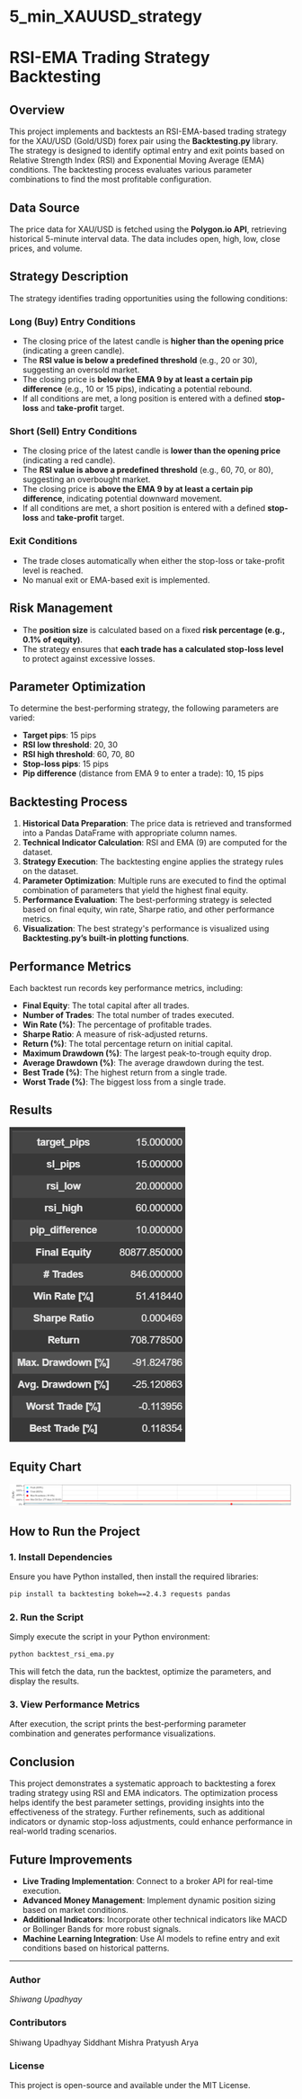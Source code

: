 # 5_min_XAUUSD_strategy
# RSI-EMA Trading Strategy Backtesting

## Overview
This project implements and backtests an RSI-EMA-based trading strategy for the XAU/USD (Gold/USD) forex pair using the **Backtesting.py** library. The strategy is designed to identify optimal entry and exit points based on Relative Strength Index (RSI) and Exponential Moving Average (EMA) conditions. The backtesting process evaluates various parameter combinations to find the most profitable configuration.

## Data Source
The price data for XAU/USD is fetched using the **Polygon.io API**, retrieving historical 5-minute interval data. The data includes open, high, low, close prices, and volume.

## Strategy Description
The strategy identifies trading opportunities using the following conditions:

### **Long (Buy) Entry Conditions**
- The closing price of the latest candle is **higher than the opening price** (indicating a green candle).
- The **RSI value is below a predefined threshold** (e.g., 20 or 30), suggesting an oversold market.
- The closing price is **below the EMA 9 by at least a certain pip difference** (e.g., 10 or 15 pips), indicating a potential rebound.
- If all conditions are met, a long position is entered with a defined **stop-loss** and **take-profit** target.

### **Short (Sell) Entry Conditions**
- The closing price of the latest candle is **lower than the opening price** (indicating a red candle).
- The **RSI value is above a predefined threshold** (e.g., 60, 70, or 80), suggesting an overbought market.
- The closing price is **above the EMA 9 by at least a certain pip difference**, indicating potential downward movement.
- If all conditions are met, a short position is entered with a defined **stop-loss** and **take-profit** target.

### **Exit Conditions**
- The trade closes automatically when either the stop-loss or take-profit level is reached.
- No manual exit or EMA-based exit is implemented.

## Risk Management
- The **position size** is calculated based on a fixed **risk percentage (e.g., 0.1% of equity)**.
- The strategy ensures that **each trade has a calculated stop-loss level** to protect against excessive losses.

## Parameter Optimization
To determine the best-performing strategy, the following parameters are varied:
- **Target pips**: 15 pips
- **RSI low threshold**: 20, 30
- **RSI high threshold**: 60, 70, 80
- **Stop-loss pips**: 15 pips
- **Pip difference** (distance from EMA 9 to enter a trade): 10, 15 pips

## Backtesting Process
1. **Historical Data Preparation**: The price data is retrieved and transformed into a Pandas DataFrame with appropriate column names.
2. **Technical Indicator Calculation**: RSI and EMA (9) are computed for the dataset.
3. **Strategy Execution**: The backtesting engine applies the strategy rules on the dataset.
4. **Parameter Optimization**: Multiple runs are executed to find the optimal combination of parameters that yield the highest final equity.
5. **Performance Evaluation**: The best-performing strategy is selected based on final equity, win rate, Sharpe ratio, and other performance metrics.
6. **Visualization**: The best strategy's performance is visualized using **Backtesting.py’s built-in plotting functions**.

## Performance Metrics
Each backtest run records key performance metrics, including:
- **Final Equity**: The total capital after all trades.
- **Number of Trades**: The total number of trades executed.
- **Win Rate (%)**: The percentage of profitable trades.
- **Sharpe Ratio**: A measure of risk-adjusted returns.
- **Return (%)**: The total percentage return on initial capital.
- **Maximum Drawdown (%)**: The largest peak-to-trough equity drop.
- **Average Drawdown (%)**: The average drawdown during the test.
- **Best Trade (%)**: The highest return from a single trade.
- **Worst Trade (%)**: The biggest loss from a single trade.

## Results
![Result](images/result.png)

## Equity Chart
![Equity chart](images/Final_chart.png)

## How to Run the Project
### **1. Install Dependencies**
Ensure you have Python installed, then install the required libraries:
```bash
pip install ta backtesting bokeh==2.4.3 requests pandas
```

### **2. Run the Script**
Simply execute the script in your Python environment:
```bash
python backtest_rsi_ema.py
```
This will fetch the data, run the backtest, optimize the parameters, and display the results.

### **3. View Performance Metrics**
After execution, the script prints the best-performing parameter combination and generates performance visualizations.

## Conclusion
This project demonstrates a systematic approach to backtesting a forex trading strategy using RSI and EMA indicators. The optimization process helps identify the best parameter settings, providing insights into the effectiveness of the strategy. Further refinements, such as additional indicators or dynamic stop-loss adjustments, could enhance performance in real-world trading scenarios.

## Future Improvements
- **Live Trading Implementation**: Connect to a broker API for real-time execution.
- **Advanced Money Management**: Implement dynamic position sizing based on market conditions.
- **Additional Indicators**: Incorporate other technical indicators like MACD or Bollinger Bands for more robust signals.
- **Machine Learning Integration**: Use AI models to refine entry and exit conditions based on historical patterns.

---

### **Author**
*Shiwang Upadhyay*

### **Contributors**
Shiwang Upadhyay
Siddhant Mishra
Pratyush Arya

### **License**
This project is open-source and available under the MIT License.

